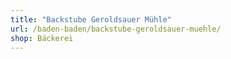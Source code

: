 ```yaml
---
title: "Backstube Geroldsauer Mühle"
url: /baden-baden/backstube-geroldsauer-muehle/
shop: Bäckerei
---
```

